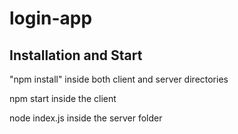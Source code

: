 # login-app

## Installation and Start

"npm install" inside both client and server directories

npm start inside the client

node index.js inside the server folder
